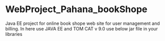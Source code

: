 # WebProject_Pahana_bookShope
Java EE project for online book shope web site for user management and billing.
In here use JAVA EE and TOM CAT v 9.0
use below jar file in your libraries
